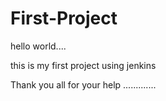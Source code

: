 # First-Project

hello world....

this is my first project using jenkins

Thank you all for your help .............
